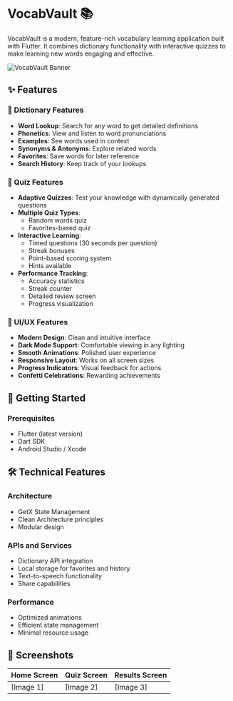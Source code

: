 # VocabVault 📚

VocabVault is a modern, feature-rich vocabulary learning application built with Flutter. It combines dictionary functionality with interactive quizzes to make learning new words engaging and effective.

![VocabVault Banner](assets/banner.png)

## ✨ Features

### 📖 Dictionary Features
- **Word Lookup**: Search for any word to get detailed definitions
- **Phonetics**: View and listen to word pronunciations
- **Examples**: See words used in context
- **Synonyms & Antonyms**: Explore related words
- **Favorites**: Save words for later reference
- **Search History**: Keep track of your lookups

### 🎯 Quiz Features
- **Adaptive Quizzes**: Test your knowledge with dynamically generated questions
- **Multiple Quiz Types**:
  - Random words quiz
  - Favorites-based quiz
- **Interactive Learning**:
  - Timed questions (30 seconds per question)
  - Streak bonuses
  - Point-based scoring system
  - Hints available
- **Performance Tracking**:
  - Accuracy statistics
  - Streak counter
  - Detailed review screen
  - Progress visualization

### 🎨 UI/UX Features
- **Modern Design**: Clean and intuitive interface
- **Dark Mode Support**: Comfortable viewing in any lighting
- **Smooth Animations**: Polished user experience
- **Responsive Layout**: Works on all screen sizes
- **Progress Indicators**: Visual feedback for actions
- **Confetti Celebrations**: Rewarding achievements

## 🚀 Getting Started

### Prerequisites
- Flutter (latest version)
- Dart SDK
- Android Studio / Xcode


## 🛠️ Technical Features

### Architecture
- GetX State Management
- Clean Architecture principles
- Modular design

### APIs and Services
- Dictionary API integration
- Local storage for favorites and history
- Text-to-speech functionality
- Share capabilities

### Performance
- Optimized animations
- Efficient state management
- Minimal resource usage

## 📱 Screenshots

| Home Screen | Quiz Screen | Results Screen |
|-------------|-------------|----------------|
| [Image 1]   | [Image 2]   | [Image 3]      |




